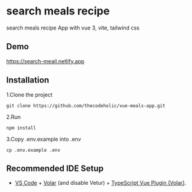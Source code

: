 # search meals recipe

search meals recipe App with vue 3, vite, tailwind css

## Demo

https://search-meail.netlify.app

## Installation

1.Clone the project

    git clone https://github.com/thecodeholic/vue-meals-app.git

2.Run

    npm install

3.Copy .env.example into .env

    cp .env.example .env

## Recommended IDE Setup

- [VS Code](https://code.visualstudio.com/) + [Volar](https://marketplace.visualstudio.com/items?itemName=Vue.volar) (and disable Vetur) + [TypeScript Vue Plugin (Volar)](https://marketplace.visualstudio.com/items?itemName=Vue.vscode-typescript-vue-plugin).
